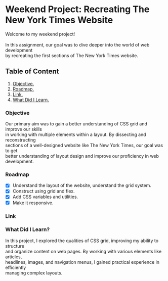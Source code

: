 #  Weekend Project: Recreating The New York Times Website


Welcome to my weekend project!<br>
<br>
In this assignment, our goal was to dive deeper into the world of web development<br> 
by recreating the first sections of The New York Times website.




## Table of Content
1. [Objective.](#Objective)
2. [Roadmap.](#Roadmap)
3. [Link.](#Link)
4. [What Did I Learn.](#What-Did-I-Learn?)


<a name="Objective"></a>
### Objective
Our primary aim was to gain a better understanding of CSS grid and improve our skills<br>
in working with multiple elements within a layout. By dissecting and reconstructing<br>
sections of a well-designed website like The New York Times, our goal was to get<br>
better understanding of layout design and improve our proficiency in web development.

<a name="Roadmap"></a>
### Roadmap
- [x] Understand the layout of the website, understand the grid system.
- [x] Construct using grid and flex.
- [x] Add CSS variables and utilities.
- [x] Make it responsive.

<a name="Link"></a>
### Link

<a name="What-Did-I-Learn?"></a>
### What Did I Learn?
In this project, I explored the qualities of CSS grid, improving my ability to structure<br>
and organize content on web pages. By working with various elements like articles,<br>
headlines, images, and navigation menus, I gained practical experience in efficiently <br>
managing complex layouts.

